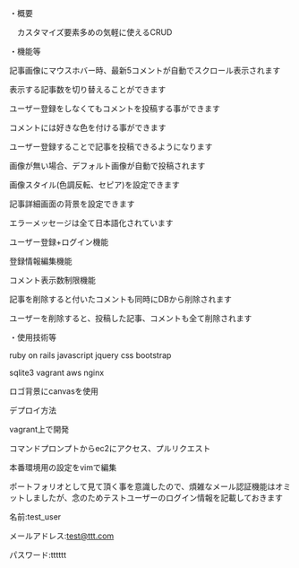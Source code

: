 ・概要

　カスタマイズ要素多めの気軽に使えるCRUD
 
・機能等

記事画像にマウスホバー時、最新5コメントが自動でスクロール表示されます

表示する記事数を切り替えることができます

ユーザー登録をしなくてもコメントを投稿する事ができます

コメントには好きな色を付ける事ができます

ユーザー登録することで記事を投稿できるようになります

画像が無い場合、デフォルト画像が自動で投稿されます

画像スタイル(色調反転、セピア)を設定できます

記事詳細画面の背景を設定できます

エラーメッセージは全て日本語化されています

ユーザー登録+ログイン機能

登録情報編集機能

コメント表示数制限機能

記事を削除すると付いたコメントも同時にDBから削除されます

ユーザーを削除すると、投稿した記事、コメントも全て削除されます

・使用技術等

ruby on rails javascript jquery css bootstrap

sqlite3 vagrant aws nginx 

ロゴ背景にcanvasを使用

デプロイ方法

vagrant上で開発

コマンドプロンプトからec2にアクセス、プルリクエスト

本番環境用の設定をvimで編集


ポートフォリオとして見て頂く事を意識したので、煩雑なメール認証機能はオミットしましたが、念のためテストユーザーのログイン情報を記載しておきます

名前:test_user

メールアドレス:test@ttt.com

パスワード:tttttt
